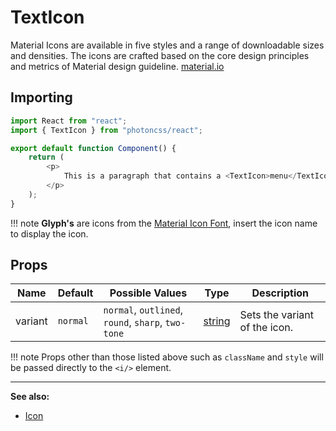 # TextIcon
Material Icons are available in five styles and a range of downloadable sizes and densities. The icons are crafted based on the core design principles and metrics of Material design guideline. [material.io](https://material.io/design/iconography/system-icons)

## Importing

```js hl_lines="2 6 7 8"
import React from "react";
import { TextIcon } from "photoncss/react";

export default function Component() {
	return (
		<p>
			This is a paragraph that contains a <TextIcon>menu</TextIcon> icon!
		</p>
	);
}
```
!!! note
	**Glyph's** are icons from the [Material Icon Font](https://fonts.google.com/icons), insert the icon name to display the icon.


## Props
| Name | Default | Possible Values | Type | Description |
| - | - | - | - | - |
| variant | `normal` | `normal`, `outlined`, `round`, `sharp`, `two-tone` | [string](https://developer.mozilla.org/en-US/docs/Web/JavaScript/Reference/Global_Objects/String) | Sets the variant of the icon. |
!!! note
	Props other than those listed above such as `className` and `style` will be passed directly to the `<i/>` element.

***
**See also:**

* [Icon](../icon/)
